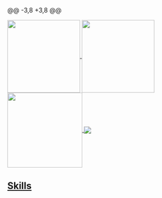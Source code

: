 @@ -3,8 +3,8 @@

 <div>
  <a href="https://github.com/eagrundy">
   <img align="center" height="165" src="https://github-readme-stats.vercel.app/api/top-langs/?username=Uboldi80&layout=compact&langs_count=16&theme=dracula"/>
  <img align="center" height="165" src="https://github-readme-stats.vercel.app/api?username=Uboldi80&show_icons=true&theme=dracula&include_all_commits=true&count_private=true&hide=issues"/>
   <img align="center" height="170" src="https://github-readme-stats.vercel.app/api/top-langs/?username=Uboldi80&layout=compact&langs_count=16&theme=dracula"/>
  <img align="center" src="https://github-readme-stats.vercel.app/api?username=Uboldi80&show_icons=true&theme=dracula&include_all_commits=true&count_private=true&hide=issues"/>
</div>

 ## Skills

